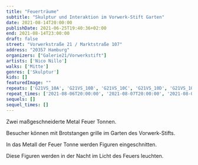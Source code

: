 ```yaml
---
title: "Feuerträume"
subtitle: "Skulptur und Interaktion im Vorwerk-Stift Garten"
date: 2021-08-14T20:00:00
publishDate: 2021-06-25T19:40:36+02:00
end: 2021-08-14T23:00:00
draft: false
street: "Vorwerkstraße 21 / Marktstraße 107"
address: "20357 Hamburg"
organizers: ["Galerie21/Vorwerkstift"]
artists: ['Nico Nillo']
walks: ['Mitte']
genres: ['Skulptur']
kids: []
featuredImage: ""
repeats: ['G21VS_10A', 'G21VS_10B', 'G21VS_10C', 'G21VS_10D', 'G21VS_10F']
repeat_times: ['2021-08-06T20:00:00', '2021-08-07T20:00:00', '2021-08-08T20:00:00', '2021-08-13T20:00:00', '2021-08-15T20:00:00']
sequels: []
sequel_times: []
---
```


Zwei maßgeschneiderte Metal Feuer Tonnen.

Besucher können mit Brotstangen grille im Garten des Vorwerk-Stifts.

In das Metall der Feuer Tonne werden Figuren eingeschnitten.

Diese Figuren werden in der Nacht im Licht des Feuers leuchten.
